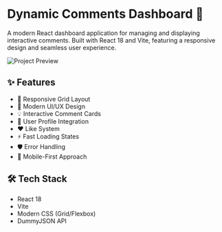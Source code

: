 # Dynamic Comments Dashboard 🚀

A modern React dashboard application for managing and displaying interactive comments. Built with React 18 and Vite, featuring a responsive design and seamless user experience.

![Project Preview](https://i.ibb.co/vxLw690P/image.png)

## ✨ Features

- 📱 Responsive Grid Layout
- 🎨 Modern UI/UX Design
- 💡 Interactive Comment Cards
- 👤 User Profile Integration
- ❤️ Like System
- ⚡ Fast Loading States
- 🛡️ Error Handling
- 📱 Mobile-First Approach

## 🛠️ Tech Stack

- React 18
- Vite
- Modern CSS (Grid/Flexbox)
- DummyJSON API

